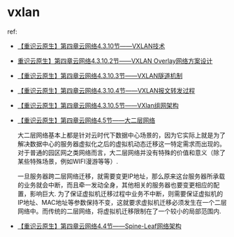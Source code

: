 # vxlan
ref:
- [【重识云原生】第四章云网络4.3.10节——VXLAN技术](https://cloud.tencent.com/developer/article/2020852)
- [重识云原生】第四章云网络4.3.10.2节——VXLAN Overlay网络方案设计](https://cloud.tencent.com/developer/article/2020853)
- [【重识云原生】第四章云网络4.3.10.3节——VXLAN隧道机制](https://cloud.tencent.com/developer/article/2022587)
- [【重识云原生】第四章云网络4.3.10.4节——VXLAN报文转发过程](https://cloud.tencent.com/developer/article/2024108)
- [【重识云原生】第四章云网络4.3.10.5节——VXlan组网架构](https://cloud.tencent.com/developer/article/2024109)
- [【重识云原生】第四章云网络4.5节——大二层网络](https://cloud.tencent.com/developer/article/2030941)

	大二层网络基本上都是针对云时代下数据中心场景的，因为它实际上就是为了解决数据中心的服务器虚拟化之后的虚拟机动态迁移这一特定需求而出现的。对于普通的园区网之类网络而言，大二层网络并没有特殊的价值和意义（除了某些特殊场景，例如WIFI漫游等等）.

	一旦服务器跨二层网络迁移，就需要变更IP地址，那么原来这台服务器所承载的业务就会中断，而且牵一发动全身，其他相关的服务器也要变更相应的配置，影响巨大. 为了保证虚拟机迁移过程中业务不中断，则需要保证虚拟机的IP地址、MAC地址等参数保持不变，这就要求虚拟机迁移必须发生在一个二层网络中。而传统的二层网络，将虚拟机迁移限制在了一个较小的局部范围内.
- [【重识云原生】第四章云网络4.4节——Spine-Leaf网络架构](https://cloud.tencent.com/developer/article/2026440)